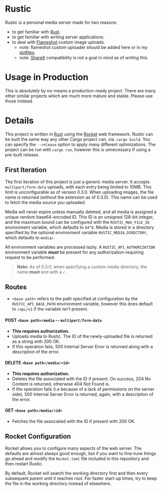 # Rustic
Rustic is a personal media server made for two reasons:
* to get familiar with [Rust](https://www.rust-lang.org).
* to get familiar with writing server applications.
* to deal with [Flameshot](https://flameshot.js.org/#/) custom image uploads.
    * note: flameshot custom uploader should be added here or in my [dotfiles](https://github.com/SamOphis/dotfiles).
    * note: [ShareX](https://github.com/ShareX/ShareX) compatibility is not a goal in mind as of writing this.

# Usage in Production
This is absolutely by no-means a production-ready project. There are many other similar projects which are
much more mature and stable. Please use those instead.

# Details
This project is written in [Rust](https://www.rust-lang.org) using the [Rocket](https://github.com/SergioBenitez/Rocket)
web framework. Rustic can be built the same way any other Cargo project can, via. `cargo build`. You can specify the
`--release` option to apply many different optimizations. The project can be run with `cargo run`, however
this is unnecessary if using a pre-built release.

## First Iteration
The first iteration of this project is just a generic media server. It accepts `multipart/form-data` uploads, with
each entry being limited to 10MB. This limit is unconfigurable as of version 0.3.0. When uploading images, the
file name is returned (without the extension as of 0.3.0). This name can be used to fetch the media source you uploaded.

Media will never expire unless manually deleted, and all media is assigned a unique random base64-encoded ID. This ID is
an unsigned 128-bit integer, and the maximum bound can be configured with the `RUSTIC_MAX_FILE_ID` environment variable,
which defaults to `64^8`. Media is stored in a directory specified by the optional environment variable `RUSTIC_MEDIA_DIRECTORY`,
which defaults to `media/`.

All environment variables are processed lazily. A `RUSTIC_API_AUTHORIZATION` environment variable ***must*** be present
for any authorization-requiring request to be performed.

> **Note:** As of 0.3.0, when specifying a custom media directory, the name **must** end with a `/`.

## Routes
* `<base path>` refers to the path specified at configuration by the `RUSTIC_API_BASE_PATH` environment variable,
however this does default to `/api/v1` if the variable isn't present.

#### POST `<base path>/media` -- `multipart/form-data`
* **This requires authorization.**
* Uploads media to Rustic. The ID of the newly-uploaded file is returned as a string with 200 OK.
* If this operation fails, 500 Internal Server Error is returned along with a description of the error.

#### DELETE `<base path>/media/<id>`
* **This requires authorization.**
* Deletes the file associated with the ID if present. On success, 204 No Content is returned, otherwise 404 Not Found is.
* If the operation fails (i.e because of a lack of permissions on the server side), 500 Internal Server Error is returned,
again, with a description of the error.

#### GET `<base path>/media/<id>`
* Fetches the file associated with the ID if present with 200 OK.

## Rocket Configuration
Rocket allows you to configure many aspects of the web server. The defaults are almost always good enough,
but if you want to fine-tune things go ahead and modify the `Rocket.toml` file included in this repository
and then restart Rustic.

By default, Rocket will search the working directory first and then every subsequent parent until it reaches root.
For faster start-up times, try to keep the file in the working directory instead of elsewhere.



